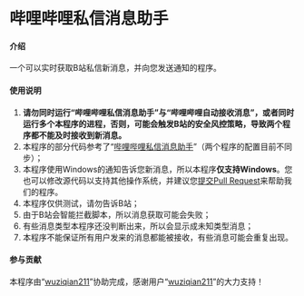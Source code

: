 # 哔哩哔哩私信消息助手

#### 介绍
一个可以实时获取B站私信新消息，并向您发送通知的程序。

#### 使用说明
1. **请勿同时运行“哔哩哔哩私信消息助手”与“哔哩哔哩自动接收消息”，或者同时运行多个本程序的进程，否则，可能会触发B站的安全风控策略，导致两个程序都不能及时接收到新消息。**
2. 本程序的部分代码参考了“[哔哩哔哩私信消息助手](https://gitee.com/happycola/bili-msg-helper)”（两个程序的配置目前不同步）；
3. 本程序使用Windows的通知告诉您新消息，所以本程序**仅支持Windows**。您也可以修改源代码以支持其他操作系统，并建议您[提交Pull Request](https://gitee.com/happycola/bili-msg-helper/pull/new)来帮助我们的程序。
4. 本程序仅供测试，请勿告诉B站；
5. 由于B站会智能拦截脚本，所以消息获取可能会失败；
6. 有些消息类型本程序还没判断出来，所以会显示成未知类型消息；
7. 本程序不能保证所有用户发来的消息都能被接收，有些消息可能会重复出现。

#### 参与贡献
本程序由“[wuziqian211](https://gitee.com/wuziqian211)”协助完成，感谢用户“[wuziqian211](https://gitee.com/wuziqian211)”的大力支持！